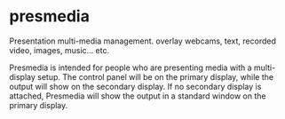 # presmedia
Presentation multi-media management.  overlay webcams, text, recorded video, images, music... etc.

Presmedia is intended for people who are presenting media with a multi-display setup.
The control panel will be on the primary display, while the output will show on the secondary display.
If no secondary display is attached, Presmedia will show the output in a standard window on the primary display.
